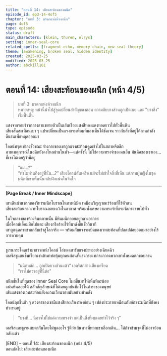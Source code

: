 ```yaml
---
title: "ตอนที่ 14: เสียงสะท้อนของผนึก"
episode_id: ep3-14-4of5
chapter: "บทที่ 3: มรดกแห่งห้วงผนึก"
page: 4of5
type: episode
status: draft
main_characters: [klein, thuren, elrys]
setting: inner-seal-core
related_spells: [fragment-echo, memory-chain, new-seal-theory]
theme: [awakening, broken seal, hidden identity]
created: 2025-03-25
modified: 2025-03-25
author: abckill101
---
```

# ตอนที่ 14: เสียงสะท้อนของผนึก (หน้า 4/5)

> บทที่ 3: มรดกแห่งห้วงผนึก\
> หมายเหตุ: หน้านี้นำไปสู่จุดเปลี่ยนสำคัญของตอน ความลับบางส่วนถูกเปิดเผย และ "บางสิ่ง" เริ่มฟื้นตื่น

แสงจากรอยร้าวกลางลานขยายตัวเป็นเส้นเรืองแสงสีทองแดงทอดยาวไปทั่วพื้นหิน  
เสียงสั่นสะเทือนเบา ๆ แปรเปลี่ยนเป็นแรงกระเพื่อมที่มองเห็นได้ชัดเจน ราวกับสิ่งที่อยู่ใต้ลานกำลังดิ้นรนเพื่อหลุดออกมา

ไคลน์ทรุดเข่าลงชั่วขณะ ร่างกายของเขาถูกแรงสะท้อนดูดเข้าไปในสภาพจิตลึก  
ภาพเหตุการณ์ในอดีตยังคงไหลผ่านในหัว—แต่ครั้งนี้ ไม่ใช่ความทรงจำของคนอื่น มันคือของเขาเอง... ที่เขาไม่เคยรู้ว่ามีอยู่

> “แม่...?”  
> “ทำไมท่านถึงอยู่ที่นั่น...?” เสียงไคลน์สั่นเครือ แม้จะไม่เข้าใจสิ่งที่เห็น แต่ภาพผู้หญิงในชุดผนึกที่เขาเห็นนั้นกลับฝังแน่นในจิตใจ

---

**[Page Break / Inner Mindscape]**

เขาเดินผ่านซากของวิหารผนึกโบราณในภาพนิมิต เหมือนวิญญาณเร่ร่อนที่ไร้ตัวตน  
เสียงสะท้อนจากเวทโบราณลอยเคว้งในอากาศ พร้อมทั้งเศษความทรงจำที่กระจัดกระจายไปทั่ว  

ในใจกลางของห้วงจินตภาพนั้น มีหินผนึกลอยอยู่กลางอากาศ  
เมื่อไคลน์เอื้อมมือไปแตะ เสียงกรีดร้องไร้ที่มาดังขึ้นชั่ววินาที  
เขาถูกฉุดกระชากกลับเข้าสู่โลกจริง — พร้อมกับแรงระเบิดของเวทสะท้อนที่ปลดปล่อยออกมาอย่างไร้การควบคุม

---

ธูเรนกระโดดเข้ามาขวางหน้าไคลน์ โล่ของเขารับแรงปะทะอย่างเฉียดฉิว  
เอลริสชูแขนขึ้นเรียกเงาเข้ามาห่อหุ้มทุกคนก่อนที่แรงกระแทกจะกวาดพวกเขาทั้งหมดตกขอบลาน

> “ผนึกหลัก... ถูกเปิดบางส่วนแล้ว” เอลริสกล่าวเสียงเครียด  
> “เราไม่ควรอยู่ที่นี่ต่อ”

ผนึกชั้นในที่สุดของ Inner Seal Core โผล่ขึ้นมาให้เห็นทีละน้อย  
แผ่นหินลอยได้ สลักสัญลักษณ์ที่ไม่เคยถูกบันทึกไว้ในตำราของมนุษย์  
เส้นแสงของเวทสะท้อนยังคงวนเวียนรอบมันอย่างบ้าคลั่ง

ไคลน์ลุกขึ้นช้า ๆ ดวงตาของเขามีแสงสีทองเรืองรองอ่อน ๆ เปล่งประกายเหมือนกับอักขระผนึกที่ยังคงทำงานอยู่

> “บางที... นี่อาจไม่ใช่แค่ความทรงจำ แต่เป็นสิ่งที่ผมเคยทำไว้จริง ๆ”  

เอลริสและธูเรนสบตากันโดยไม่พูดอะไร รู้ดีว่าเส้นทางที่พวกเขาเลือกเดิน... ได้ก้าวข้ามจุดที่ไม่อาจย้อนกลับแล้ว

[END] – ตอนที่ 14: เสียงสะท้อนของผนึก (หน้า 4/5)  
ตอนถัดไป: เสียงสะท้อนของผนึก
